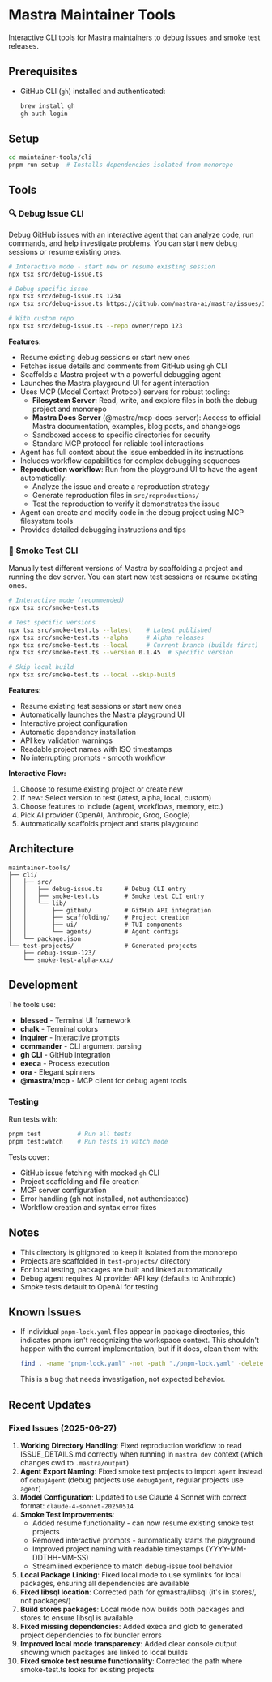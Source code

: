 # Mastra Maintainer Tools

Interactive CLI tools for Mastra maintainers to debug issues and smoke test releases.

## Prerequisites

- GitHub CLI (`gh`) installed and authenticated:
  ```bash
  brew install gh
  gh auth login
  ```

## Setup

```bash
cd maintainer-tools/cli
pnpm run setup  # Installs dependencies isolated from monorepo
```

## Tools

### 🔍 Debug Issue CLI

Debug GitHub issues with an interactive agent that can analyze code, run commands, and help investigate problems. You can start new debug sessions or resume existing ones.

```bash
# Interactive mode - start new or resume existing session
npx tsx src/debug-issue.ts

# Debug specific issue
npx tsx src/debug-issue.ts 1234
npx tsx src/debug-issue.ts https://github.com/mastra-ai/mastra/issues/1234

# With custom repo
npx tsx src/debug-issue.ts --repo owner/repo 123
```

**Features:**
- Resume existing debug sessions or start new ones
- Fetches issue details and comments from GitHub using `gh` CLI
- Scaffolds a Mastra project with a powerful debugging agent
- Launches the Mastra playground UI for agent interaction
- Uses MCP (Model Context Protocol) servers for robust tooling:
  - **Filesystem Server**: Read, write, and explore files in both the debug project and monorepo
  - **Mastra Docs Server** (@mastra/mcp-docs-server): Access to official Mastra documentation, examples, blog posts, and changelogs
  - Sandboxed access to specific directories for security
  - Standard MCP protocol for reliable tool interactions
- Agent has full context about the issue embedded in its instructions
- Includes workflow capabilities for complex debugging sequences
- **Reproduction workflow**: Run from the playground UI to have the agent automatically:
  - Analyze the issue and create a reproduction strategy
  - Generate reproduction files in `src/reproductions/`
  - Test the reproduction to verify it demonstrates the issue
- Agent can create and modify code in the debug project using MCP filesystem tools
- Provides detailed debugging instructions and tips

### 🧪 Smoke Test CLI

Manually test different versions of Mastra by scaffolding a project and running the dev server. You can start new test sessions or resume existing ones.

```bash
# Interactive mode (recommended)
npx tsx src/smoke-test.ts

# Test specific versions
npx tsx src/smoke-test.ts --latest    # Latest published
npx tsx src/smoke-test.ts --alpha     # Alpha releases
npx tsx src/smoke-test.ts --local     # Current branch (builds first)
npx tsx src/smoke-test.ts --version 0.1.45  # Specific version

# Skip local build
npx tsx src/smoke-test.ts --local --skip-build
```

**Features:**
- Resume existing test sessions or start new ones
- Automatically launches the Mastra playground UI
- Interactive project configuration
- Automatic dependency installation
- API key validation warnings
- Readable project names with ISO timestamps
- No interrupting prompts - smooth workflow

**Interactive Flow:**
1. Choose to resume existing project or create new
2. If new: Select version to test (latest, alpha, local, custom)
3. Choose features to include (agent, workflows, memory, etc.)
4. Pick AI provider (OpenAI, Anthropic, Groq, Google)
5. Automatically scaffolds project and starts playground

## Architecture

```
maintainer-tools/
├── cli/
│   ├── src/
│   │   ├── debug-issue.ts      # Debug CLI entry
│   │   ├── smoke-test.ts       # Smoke test CLI entry
│   │   └── lib/
│   │       ├── github/         # GitHub API integration
│   │       ├── scaffolding/    # Project creation
│   │       ├── ui/             # TUI components
│   │       └── agents/         # Agent configs
│   └── package.json
└── test-projects/              # Generated projects
    ├── debug-issue-123/
    └── smoke-test-alpha-xxx/
```

## Development

The tools use:
- **blessed** - Terminal UI framework
- **chalk** - Terminal colors
- **inquirer** - Interactive prompts
- **commander** - CLI argument parsing
- **gh CLI** - GitHub integration
- **execa** - Process execution
- **ora** - Elegant spinners
- **@mastra/mcp** - MCP client for debug agent tools

### Testing

Run tests with:
```bash
pnpm test          # Run all tests
pnpm test:watch    # Run tests in watch mode
```

Tests cover:
- GitHub issue fetching with mocked `gh` CLI
- Project scaffolding and file creation
- MCP server configuration
- Error handling (gh not installed, not authenticated)
- Workflow creation and syntax error fixes

## Notes

- This directory is gitignored to keep it isolated from the monorepo
- Projects are scaffolded in `test-projects/` directory
- For local testing, packages are built and linked automatically
- Debug agent requires AI provider API key (defaults to Anthropic)
- Smoke tests default to OpenAI for testing

## Known Issues

- If individual `pnpm-lock.yaml` files appear in package directories, this indicates pnpm isn't recognizing the workspace context. This shouldn't happen with the current implementation, but if it does, clean them with:
  ```bash
  find . -name "pnpm-lock.yaml" -not -path "./pnpm-lock.yaml" -delete
  ```
  This is a bug that needs investigation, not expected behavior.

## Recent Updates

### Fixed Issues (2025-06-27)

1. **Working Directory Handling**: Fixed reproduction workflow to read ISSUE_DETAILS.md correctly when running in `mastra dev` context (which changes cwd to `.mastra/output`)
2. **Agent Export Naming**: Fixed smoke test projects to import `agent` instead of `debugAgent` (debug projects use `debugAgent`, regular projects use `agent`)
3. **Model Configuration**: Updated to use Claude 4 Sonnet with correct format: `claude-4-sonnet-20250514`
4. **Smoke Test Improvements**:
   - Added resume functionality - can now resume existing smoke test projects
   - Removed interactive prompts - automatically starts the playground
   - Improved project naming with readable timestamps (YYYY-MM-DDTHH-MM-SS)
   - Streamlined experience to match debug-issue tool behavior
5. **Local Package Linking**: Fixed local mode to use symlinks for local packages, ensuring all dependencies are available
6. **Fixed libsql location**: Corrected path for @mastra/libsql (it's in stores/, not packages/)
7. **Build stores packages**: Local mode now builds both packages and stores to ensure libsql is available
8. **Fixed missing dependencies**: Added execa and glob to generated project dependencies to fix bundler errors
9. **Improved local mode transparency**: Added clear console output showing which packages are linked to local builds
10. **Fixed smoke test resume functionality**: Corrected the path where smoke-test.ts looks for existing projects